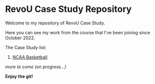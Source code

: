 # RevoU Case Study Repository

Welcome to my repository of RevoU Case Study.

Here you can see my work from the course that I've been joining since October 2022.

The Case Study list:
1. [NCAA Basketball](../main/ncaa_basketball)

*more to come (on progress...)*

**Enjoy the git!**
